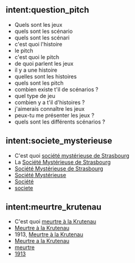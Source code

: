 ## intent:question_pitch
- Quels sont les jeux
- quels sont les scénario
- quels sont les scénari
- c'est quoi l'histoire
- le pitch
- c'est quoi le pitch
- de quoi parlent les jeux
- il y a une histoire
- quelles sont les histoires
- quels sont les pitch
- combien existe t'il de scénarios ?
- quel type de jeu
- combien y a t'il d'histoires ?
- j'aimerais connaître les jeux
- peux-tu me présenter les jeux ?
- quels sont les différents scénarios ?

## intent:societe_mysterieuse
- C'est quoi  [société mystérieuse de Strasbourg](game)
- La [Société Mystérieuse de Strasbourg](game)
- [Société Mystérieuse de Strasbourg](game)
- [Société Mystérieuse](game)
- [Société](game)
- [societe](game)

## intent:meurtre_krutenau
- C'est quoi [meurtre à la Krutenau](game)
- [Meurtre à la Krutenau](game)
- 1913, [Meurtre à la Krutenau](game)
- [Meurtre a la Krutenau](game)
- [meurtre](game)
- [1913](game)
